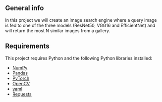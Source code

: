 ## General info
In this project we will create an image search engine where a query image is fed to one of the three models (ResNet50, VGG16 and EfficientNet) and will return the most N similar images from a gallery.
 ## Requirements
This project requires Python and the following Python libraries installed:
- [NumPy](http://www.numpy.org/)
- [Pandas](http://pandas.pydata.org/)
- [PyTorch](https://pytorch.org/)
- [OpenCV](https://opencv.org/)
- [yaml](https://pyyaml.org/wiki/PyYAMLDocumentation) 
- [Requests](https://pypi.org/project/requests/)
